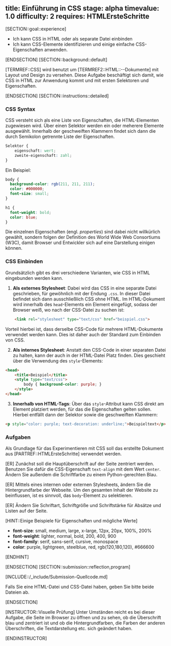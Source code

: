 title: Einführung in CSS
stage: alpha
timevalue: 1.0
difficulty: 2
requires: HTMLErsteSchritte
---

[SECTION::goal::experience]
- Ich kann CSS in HTML oder als separate Datei einbinden
- Ich kann CSS-Elemente identifizieren und einige einfache CSS-Eigenschaften anwenden.

[ENDSECTION]
[SECTION::background::default]

[TERMREF::CSS] wird benutzt um [TERMREF2::HTML::--Dokumente] mit Layout und Design zu versehen. 
Diese Aufgabe beschäftigt sich damit, wie CSS in HTML zur Anwendung kommt und mit ersten Selektoren und Eigenschaften.

[ENDSECTION]
[SECTION::instructions::detailed]

### CSS Syntax

CSS versteht sich als eine Liste von Eigenschaften, die HTML-Elementen zugewiesen wird.
Über einen Selektor werden ein oder meherere Elemente ausgewählt. Innerhalb der
geschweiften Klammern findet sich dann die durch Semikolon getrennte Liste der Eigenschaften.

```css
Selektor {
    eigenschaft: wert;
    zweite-eigenschaft: zahl;
}
```

Ein Beispiel:

```css
body {
  background-color: rgb(211, 211, 211); 
  color: #000000;
  font-size: small;
}

h1 {
  font-weight: bold;
  color: blue;
}
```

Die einzelnen Eigenschaften (engl. *properties*) sind dabei nicht willkürlich gewählt, 
sondern folgen der Definition des World Wide Web Consortiums (W3C),
damit Browser und Entwickler sich auf eine Darstellung einigen können.

### CSS Einbinden
Grundsätzlich gibt es drei verschiedene Varianten, wie CSS in HTML eingebunden werden kann.

1. **Als externes Stylesheet**: Dabei wird das CSS in eine separate Datei geschrieben, 
für gewöhnlich mit der Endung `.css`. In dieser Datei befindet sich dann ausschließlich CSS ohne HTML. 
Im HTML-Dokument wird innerhalb des `head`-Elements ein Element eingefügt, sodass der Browser weiß, wo nach der CSS-Datei zu suchen ist:

```html
    <link rel="stylesheet" type="text/css" href="beispiel.css">
```

Vorteil hierbei ist, dass derselbe CSS-Code für mehrere HTML-Dokumente verwendet werden kann. Dies ist daher auch der Standard zum Einbinden von CSS.

2. **Als internes Stylesheet**: Anstatt den CSS-Code in einer separaten Datei zu halten, kann der auch in der HTML-Datei Platz finden. Dies geschieht über die Verwendung des `style`-Elements:

```html
<head>
    <title>Beispiel</title>
    <style type="text/css">
        body { background-color: purple; }
    </style>
</head>
```

3. **Innerhalb von HTML-Tags**: Über das `style`-Attribut kann CSS direkt am Element platziert werden, für das die Eigenschaften gelten sollen. Hierbei entfällt dann der Selektor sowie die geschweiften Klammern:

```html
<p style="color: purple; text-decoration: underline;">Beispieltext</p>
```

### Aufgaben

Als Grundlage für das Experimentieren mit CSS soll das erstellte Dokument aus [PARTREF::HTMLErsteSchritte] verwendet werden.

[ER] Zunächst soll die Hauptüberschrift auf der Seite zentriert werden. Benutzen Sie dafür die CSS-Eigenschaft `text-align` mit dem Wert `center`. Ändern Sie außerdem die Schriftfarbe zu einem Python-gerechten Blau.

[ER] Mittels eines internen oder externen Stylesheets, ändern Sie die Hintergrundfarbe der Webseite. Um den gesamten Inhalt der Website zu beinflussen, ist es sinnvoll, das `body`-Element zu selektieren.

[ER] Ändern Sie Schriftart, Schriftgröße und Schriftstärke für Absätze und Listen auf der Seite.

[HINT::Einige Beispiele für Eigenschaften und mögliche Werte]

 * **font-size**: small, medium, large, x-large, 12px, 20px, 100%, 200%
 * **font-weight**: lighter, normal, bold, 200, 400, 900
 * **font-family**: serif, sans-serif, cursive, monospace
 * **color**: purple, lightgreen, steelblue, red, rgb(120,180,120), #666600

[ENDHINT]



[ENDSECTION]
[SECTION::submission::reflection,program]

[INCLUDE::/_include/Submission-Quellcode.md]

Falls Sie eine HTML-Datei und CSS-Datei haben, geben Sie bitte beide Dateien ab.

[ENDSECTION]


[INSTRUCTOR::Visuelle Prüfung]
Unter Umständen reicht es bei dieser Aufgabe, die Seite im Browser zu öffnen und zu sehen, ob die Überschrift blau und zentriert ist und ob die Hintergrundfarben, die Farben der anderen Überschriften, die Textdarstellung etc. sich geändert haben.

[ENDINSTRUCTOR]
